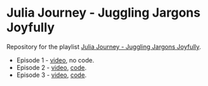 # Julia Journey - Juggling Jargons Joyfully

Repository for the playlist [Julia Journey - Juggling Jargons Joyfully](https://www.youtube.com/playlist?list=PLOOY0eChA1uwYXUGnF0FZBuiYQjgQffPu).

- Episode 1 - [video](https://youtu.be/o6H-J0Vu2uo), no code.
- Episode 2 - [video](https://youtu.be/jIHaUwTwSzk), [code](ep2-basics.jl).
- Episode 3 - [video](https://youtu.be/3_TVbNd4zI4), [code](ep3-types.jl).
